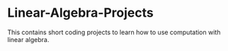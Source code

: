 # Linear-Algebra-Projects
This contains short coding projects to learn how to use computation with linear algebra.
